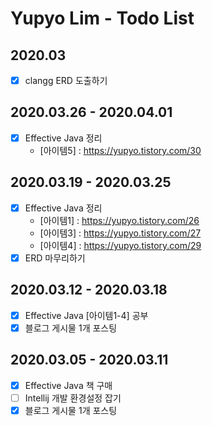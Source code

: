 # Yupyo Lim - Todo List
## 2020.03
 - [x] clangg ERD 도출하기
## 2020.03.26 - 2020.04.01
 - [x] Effective Java 정리
   - [아이템5] : https://yupyo.tistory.com/30
## 2020.03.19 - 2020.03.25
 - [x] Effective Java 정리
   - [아이템1] : https://yupyo.tistory.com/26
   - [아이템3] : https://yupyo.tistory.com/27
   - [아이템4] : https://yupyo.tistory.com/29
 - [x] ERD 마무리하기
## 2020.03.12 - 2020.03.18
 - [x] Effective Java [아이템1-4] 공부
 - [x] 블로그 게시물 1개 포스팅
 
## 2020.03.05 - 2020.03.11
 - [x] Effective Java 책 구매
 - [ ] Intellij 개발 환경설정 잡기
 - [x] 블로그 게시물 1개 포스팅
